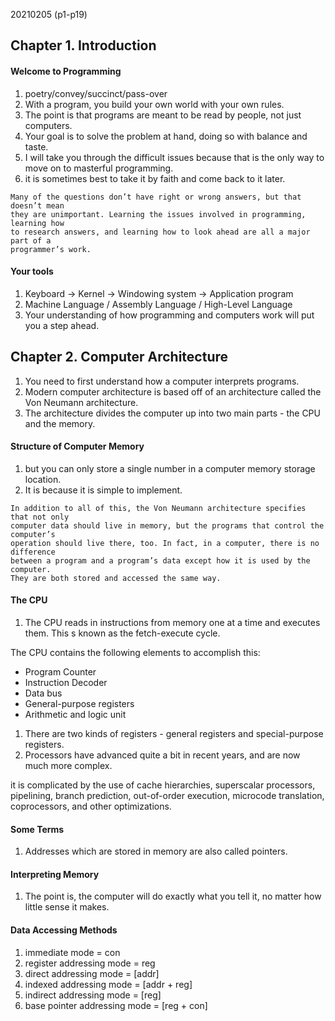 20210205 (p1-p19)
## Chapter 1. Introduction
#### Welcome to Programming
1. poetry/convey/succinct/pass-over
1. With a program, you build your own world with your own rules.
1. The point is that programs are meant to be read by people, not just computers. 
1. Your goal is to solve the problem at hand, doing so with balance and taste.
1. I will take you through the difficult issues because that is the only way to move on to masterful programming.
1. it is sometimes best to take it by faith and come back to it later. 
```
Many of the questions don’t have right or wrong answers, but that doesn’t mean
they are unimportant. Learning the issues involved in programming, learning how
to research answers, and learning how to look ahead are all a major part of a
programmer’s work.
```

####  Your tools
1. Keyboard -> Kernel -> Windowing system -> Application program
1. Machine Language / Assembly Language / High-Level Language
1. Your understanding of how programming and computers work will put you a step ahead.

## Chapter 2. Computer Architecture
1. You need to first understand how a computer interprets programs. 
1. Modern computer architecture is based off of an architecture called the Von Neumann architecture.
1. The architecture divides the computer up into two main parts - the CPU and the memory. 

#### Structure of Computer Memory
1. but you can only store a single number in a computer memory storage location.
1. It is because it is simple to implement.
```
In addition to all of this, the Von Neumann architecture specifies that not only
computer data should live in memory, but the programs that control the computer’s
operation should live there, too. In fact, in a computer, there is no difference
between a program and a program’s data except how it is used by the computer.
They are both stored and accessed the same way.
```
#### The CPU
1. The CPU reads in instructions from memory one at a time and executes them. This s known as the fetch-execute cycle. 

The CPU contains the following elements to accomplish this:
- Program Counter
- Instruction Decoder
- Data bus
- General-purpose registers
- Arithmetic and logic unit

1. There are two kinds of registers - general registers and special-purpose registers. 
1. Processors have advanced quite a bit in recent years, and are now much more complex. 

it is complicated by the use of cache hierarchies, superscalar processors, pipelining, branch prediction,
out-of-order execution, microcode translation, coprocessors, and other optimizations. 

#### Some Terms
1. Addresses which are stored in memory are also called pointers.

#### Interpreting Memory
1. The point is, the computer will do exactly what you tell it, no matter how little sense it makes.

#### Data Accessing Methods
1. immediate mode = con
1. register addressing mode = reg
1. direct addressing mode = [addr]
1. indexed addressing mode = [addr + reg]
1. indirect addressing mode = [reg]
1. base pointer addressing mode = [reg + con]
